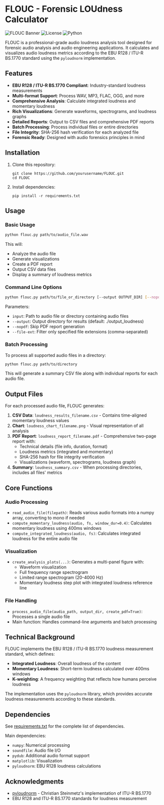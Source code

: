 # FLOUC - Forensic LOUdness Calculator

![FLOUC Banner](https://img.shields.io/badge/FLOUC-Forensic%20Loudness%20Calculator-blue)
![License](https://img.shields.io/badge/License-MIT-green)
![Python](https://img.shields.io/badge/Python-3.6%2B-blue)

FLOUC is a professional-grade audio loudness analysis tool designed for forensic audio analysis and audio engineering applications. It calculates and visualizes audio loudness metrics according to the EBU R128 / ITU-R BS.1770 standard using the `pyloudnorm` implementation.

## Features

- **EBU R128 / ITU-R BS.1770 Compliant**: Industry-standard loudness measurements
- **Multi-format Support**: Process WAV, MP3, FLAC, OGG, and more
- **Comprehensive Analysis**: Calculate integrated loudness and momentary loudness
- **Rich Visualizations**: Generate waveforms, spectrograms, and loudness graphs
- **Detailed Reports**: Output to CSV files and comprehensive PDF reports
- **Batch Processing**: Process individual files or entire directories
- **File Integrity**: SHA-256 hash verification for each analyzed file
- **Forensic Ready**: Designed with audio forensics principles in mind

## Installation

1. Clone this repository:
   ```
   git clone https://github.com/yourusername/FLOUC.git
   cd FLOUC
   ```

2. Install dependencies:
   ```
   pip install -r requirements.txt
   ```

## Usage

### Basic Usage

```bash
python flouc.py path/to/audio_file.wav
```

This will:
- Analyze the audio file
- Generate visualizations
- Create a PDF report
- Output CSV data files
- Display a summary of loudness metrics

### Command Line Options

```bash
python flouc.py path/to/file_or_directory [--output OUTPUT_DIR] [--nopdf] [--file-ext wav,mp3]
```

Parameters:
- `input`: Path to audio file or directory containing audio files
- `--output`: Output directory for results (default: ./output_loudness)
- `--nopdf`: Skip PDF report generation
- `--file-ext`: Filter only specified file extensions (comma-separated)

### Batch Processing

To process all supported audio files in a directory:

```bash
python flouc.py path/to/directory
```

This will generate a summary CSV file along with individual reports for each audio file.

## Output Files

For each processed audio file, FLOUC generates:

1. **CSV Data**: `loudness_results_filename.csv` - Contains time-aligned momentary loudness values
2. **Chart**: `loudness_chart_filename.png` - Visual representation of all analysis
3. **PDF Report**: `loudness_report_filename.pdf` - Comprehensive two-page report with:
   - Technical details (file info, duration, format)
   - Loudness metrics (integrated and momentary)
   - SHA-256 hash for file integrity verification
   - Visualizations (waveform, spectrograms, loudness graph)
4. **Summary**: `loudness_summary.csv` - When processing directories, includes all files' metrics

## Core Functions

### Audio Processing

- `read_audio_file(filepath)`: Reads various audio formats into a numpy array, converting to mono if needed
- `compute_momentary_loudness(audio, fs, window_dur=0.4)`: Calculates momentary loudness using 400ms windows
- `compute_integrated_loudness(audio, fs)`: Calculates integrated loudness for the entire audio file

### Visualization

- `create_analysis_plots(...)`: Generates a multi-panel figure with:
  - Waveform visualization
  - Full frequency range spectrogram
  - Limited range spectrogram (20-4000 Hz)
  - Momentary loudness step plot with integrated loudness reference line

### File Handling

- `process_audio_file(audio_path, output_dir, create_pdf=True)`: Processes a single audio file
- Main function: Handles command-line arguments and batch processing

## Technical Background

FLOUC implements the EBU R128 / ITU-R BS.1770 loudness measurement standard, which defines:

- **Integrated Loudness**: Overall loudness of the content
- **Momentary Loudness**: Short-term loudness calculated over 400ms windows
- **K-weighting**: A frequency weighting that reflects how humans perceive loudness

The implementation uses the `pyloudnorm` library, which provides accurate loudness measurements according to these standards.

## Dependencies

See [requirements.txt](requirements.txt) for the complete list of dependencies.

Main dependencies:
- `numpy`: Numerical processing
- `soundfile`: Audio file I/O
- `pydub`: Additional audio format support
- `matplotlib`: Visualization
- `pyloudnorm`: EBU R128 loudness calculations

## Acknowledgments

- [pyloudnorm](https://github.com/csteinmetz1/pyloudnorm) - Christian Steinmetz's implementation of ITU-R BS.1770
- EBU R128 and ITU-R BS.1770 standards for loudness measurement
